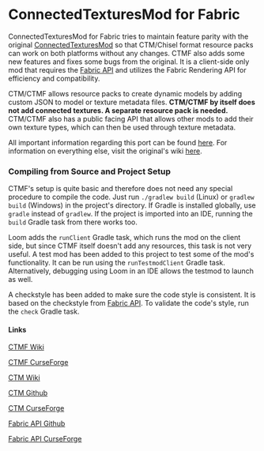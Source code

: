 # ConnectedTexturesMod for Fabric

ConnectedTexturesMod for Fabric tries to maintain feature parity with the original [ConnectedTexturesMod](https://www.curseforge.com/minecraft/mc-mods/ctm) so that CTM/Chisel format resource packs can work on both platforms without any changes. CTMF also adds some new features and fixes some bugs from the original. It is a client-side only mod that requires the [Fabric API](https://www.curseforge.com/minecraft/mc-mods/fabric-api) and utilizes the Fabric Rendering API for efficiency and compatibility.

CTM/CTMF allows resource packs to create dynamic models by adding custom JSON to model or texture metadata files. **CTM/CTMF by itself does not add connected textures. A separate resource pack is needed.** CTM/CTMF also has a public facing API that allows other mods to add their own texture types, which can then be used through texture metadata.

All important information regarding this port can be found [here](https://github.com/PepperCode1/ConnectedTexturesMod-Fabric/wiki). For information on everything else, visit the original's wiki [here](https://github.com/Chisel-Team/ConnectedTexturesMod/wiki).

### Compiling from Source and Project Setup

CTMF's setup is quite basic and therefore does not need any special procedure to compile the code. Just run `./gradlew build` (Linux) or `gradlew build` (Windows) in the project's directory. If Gradle is installed globally, use `gradle` instead of `gradlew`. If the project is imported into an IDE, running the `build` Gradle task from there works too.

Loom adds the `runClient` Gradle task, which runs the mod on the client side, but since CTMF itself doesn't add any resources, this task is not very useful. A test mod has been added to this project to test some of the mod's functionality. It can be run using the `runTestmodClient` Gradle task. Alternatively, debugging using Loom in an IDE allows the testmod to launch as well.

A checkstyle has been added to make sure the code style is consistent. It is based on the checkstyle from [Fabric API](https://github.com/FabricMC/fabric). To validate the code's style, run the `check` Gradle task.

#### Links

[CTMF Wiki](https://github.com/PepperCode1/ConnectedTexturesMod-Fabric/wiki)

[CTMF CurseForge](https://www.curseforge.com/minecraft/mc-mods/ctm-fabric)

[CTM Wiki](https://github.com/Chisel-Team/ConnectedTexturesMod/wiki)

[CTM Github](https://github.com/Chisel-Team/ConnectedTexturesMod)

[CTM CurseForge](https://www.curseforge.com/minecraft/mc-mods/ctm)

[Fabric API Github](https://github.com/FabricMC/fabric)

[Fabric API CurseForge](https://www.curseforge.com/minecraft/mc-mods/fabric-api)

